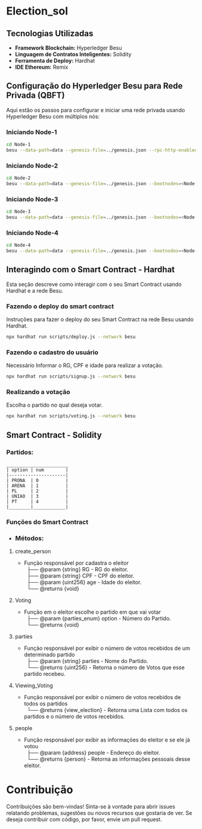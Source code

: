 # Election_sol

## Tecnologias Utilizadas

- **Framework Blockchain:** Hyperledger Besu
- **Linguagem de Contratos Inteligentes:** Solidity
- **Ferramenta de Deploy:** Hardhat
- **IDE Ethereum:** Remix

## Configuração do Hyperledger Besu para Rede Privada (QBFT)

Aqui estão os passos para configurar e iniciar uma rede privada usando Hyperledger Besu com múltiplos nós:

### Iniciando Node-1

```bash
cd Node-1
besu --data-path=data --genesis-file=../genesis.json --rpc-http-enabled --rpc-http-api=ETH,NET,QBFT --host-allowlist="*" --rpc-http-cors-origins="all"
```

### Iniciando Node-2

```bash
cd Node-2
besu --data-path=data --genesis-file=../genesis.json --bootnodes=<Node-1 Enode URL> --p2p-port=30304 --rpc-http-enabled --rpc-http-api=ETH,NET,QBFT --host-allowlist="*" --rpc-http-cors-origins="all" --rpc-http-port=8546
```
### Iniciando Node-3

```bash
cd Node-3
besu --data-path=data --genesis-file=../genesis.json --bootnodes=<Node-1 Enode URL> --p2p-port=30305 --rpc-http-enabled --rpc-http-api=ETH,NET,QBFT --host-allowlist="*" --rpc-http-cors-origins="all" --rpc-http-port=8547
```

### Iniciando Node-4

```bash
cd Node-4
besu --data-path=data --genesis-file=../genesis.json --bootnodes=<Node-1 Enode URL> --p2p-port=30306 --rpc-http-enabled --rpc-http-api=ETH,NET,QBFT --host-allowlist="*" --rpc-http-cors-origins="all" --rpc-http-port=8548
```

## Interagindo com o Smart Contract - Hardhat

Esta seção descreve como interagir com o seu Smart Contract usando Hardhat e a rede Besu.

### Fazendo o deploy do smart contract

Instruções para fazer o deploy do seu Smart Contract na rede Besu usando Hardhat.

```bash
npx hardhat run scripts/deploy.js --network besu
```

### Fazendo o cadastro do usuário

Necessário Informar o RG, CPF e idade para realizar a votação.

```bash
npx hardhat run scripts/signup.js --network besu
```

### Realizando a votação

Escolha o partido no qual deseja votar.

```bash
npx hardhat run scripts/voting.js --network besu
```

## Smart Contract - Solidity
### Partidos:
  ```
  _______________________
  | option | num        |
  |---------------------|
  | PRONA  | 0          |
  | ARENA  | 1          |
  | PL     | 2          |
  | UNIAO  | 3          |
  | PT     | 4          |
  |________|____________|
  ```

### Funções do Smart Contract 
- <h3>Métodos:</h3>

1. create_person
   - Função responsável por cadastra o eleitor
<br/>&nbsp;     ├──  @param {string} RG - RG do eleitor.
<br/>&nbsp;     ├──  @param {string} CPF - CPF do eleitor.
<br/>&nbsp;     ├──  @param {uint256} age - Idade do eleitor.
<br/>&nbsp;     └──  @returns {void}

2. Voting
   - Função em o eleitor escolhe o partido em que vai votar
<br/>&nbsp;     ├── @param {parties_enum} option - Número do Partido.
<br/>&nbsp;     └── @returns {void}

3. parties
   - Função responsável por exibir o número de votos recebidos de um determinado partido
<br/>&nbsp;     ├── @param {string} parties - Nome do Partido.
<br/>&nbsp;     └── @returns {uint256} - Retorna o número de Votos que esse partido recebeu.

4. Viewing_Voting
   - Função responsável por exibir o número de votos recebidos de todos os partidos
<br/>&nbsp;     └── @returns {view_election} - Retorna uma Lista com todos os partidos e o número de votos recebidos.

5. people
   - Função responsável por exibir as informações do eleitor e se ele já votou
<br/>&nbsp;     ├── @param {address} people - Endereço do eleitor.
<br/>&nbsp;     └── @returns {person} - Retorna as informações pessoais desse eleitor.

# Contribuição

Contribuições são bem-vindas! Sinta-se à vontade para abrir issues relatando problemas, sugestões ou novos recursos que gostaria de ver. Se deseja contribuir com código, por favor, envie um pull request.
